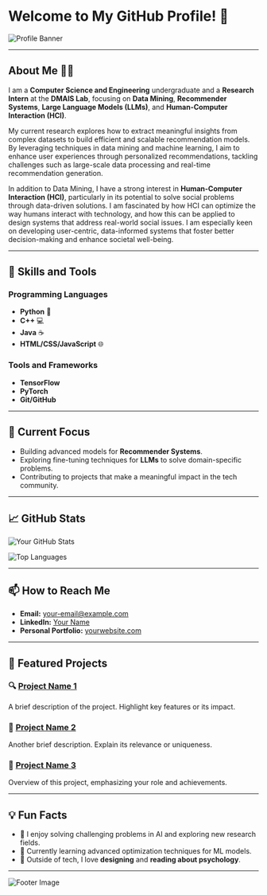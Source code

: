 # Welcome to My GitHub Profile! 👋

![Profile Banner](https://via.placeholder.com/1200x300.png?text=Welcome+to+My+GitHub+Profile) <!-- Replace with your banner image link -->

---

## About Me 👨‍💻

I am a **Computer Science and Engineering** undergraduate and a **Research Intern** at the **DMAIS Lab**, focusing on **Data Mining**, **Recommender Systems**, **Large Language Models (LLMs)**, and **Human-Computer Interaction (HCI)**. 

My current research explores how to extract meaningful insights from complex datasets to build efficient and scalable recommendation models. By leveraging techniques in data mining and machine learning, I aim to enhance user experiences through personalized recommendations, tackling challenges such as large-scale data processing and real-time recommendation generation.

In addition to Data Mining, I have a strong interest in **Human-Computer Interaction (HCI)**, particularly in its potential to solve social problems through data-driven solutions. I am fascinated by how HCI can optimize the way humans interact with technology, and how this can be applied to design systems that address real-world social issues. I am especially keen on developing user-centric, data-informed systems that foster better decision-making and enhance societal well-being.

---

## 🔧 Skills and Tools

### Programming Languages
- **Python** 🐍
- **C++** 💻
- **Java** ☕
- **HTML/CSS/JavaScript** 🌐

### Tools and Frameworks
- **TensorFlow**
- **PyTorch**
- **Git/GitHub**

---

## 🌟 Current Focus

- Building advanced models for **Recommender Systems**.
- Exploring fine-tuning techniques for **LLMs** to solve domain-specific problems.
- Contributing to projects that make a meaningful impact in the tech community.

---

## 📈 GitHub Stats

![Your GitHub Stats](https://github-readme-stats.vercel.app/api?username=YourUsername&show_icons=true&theme=radical) <!-- Replace `YourUsername` with your GitHub username -->

![Top Languages](https://github-readme-stats.vercel.app/api/top-langs/?username=YourUsername&layout=compact&theme=radical) <!-- Replace `YourUsername` with your GitHub username -->

---

## 📫 How to Reach Me

- **Email:** [your-email@example.com](mailto:your-email@example.com) <!-- Replace with your email -->
- **LinkedIn:** [Your Name](https://linkedin.com/in/YourLinkedIn) <!-- Replace with your LinkedIn profile link -->
- **Personal Portfolio:** [yourwebsite.com](https://yourwebsite.com) <!-- Replace with your portfolio link -->

---

## 📂 Featured Projects

### 🔍 [Project Name 1](https://github.com/YourUsername/ProjectName1)
A brief description of the project. Highlight key features or its impact.

### 🤖 [Project Name 2](https://github.com/YourUsername/ProjectName2)
Another brief description. Explain its relevance or uniqueness.

### 🧠 [Project Name 3](https://github.com/YourUsername/ProjectName3)
Overview of this project, emphasizing your role and achievements.

---

## 💡 Fun Facts

- 🚀 I enjoy solving challenging problems in AI and exploring new research fields.
- 🌱 Currently learning advanced optimization techniques for ML models.
- 🎨 Outside of tech, I love **designing** and **reading about psychology**.

---

![Footer Image](https://via.placeholder.com/1200x100.png?text=Thank+You+for+Visiting+My+Profile) <!-- Replace with your footer image link -->
